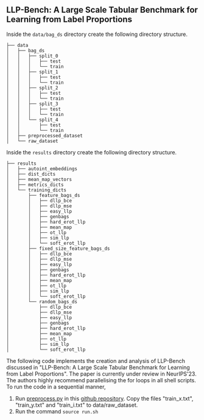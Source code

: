 ## LLP-Bench: A Large Scale Tabular Benchmark for Learning from Label Proportions

Inside the ```data/bag_ds``` directory create the following directory structure.

```
├── data
│   ├── bag_ds
│   │   ├── split_0
│   │   │   ├── test
│   │   │   └── train
│   │   ├── split_1
│   │   │   ├── test
│   │   │   └── train
│   │   ├── split_2
│   │   │   ├── test
│   │   │   └── train
│   │   ├── split_3
│   │   │   ├── test
│   │   │   └── train
│   │   └── split_4
│   │       ├── test
│   │       └── train
│   ├── preprocessed_dataset
│   └── raw_dataset
```

Inside the ```results``` directory create the following directory structure.

```
├── results
│   ├── autoint_embeddings
│   ├── dist_dicts
│   ├── mean_map_vectors
│   ├── metrics_dicts
│   └── training_dicts
│       ├── feature_bags_ds
│       │   ├── dllp_bce
│       │   ├── dllp_mse
│       │   ├── easy_llp
│       │   ├── genbags
│       │   ├── hard_erot_llp
│       │   ├── mean_map
│       │   ├── ot_llp
│       │   ├── sim_llp
│       │   └── soft_erot_llp
│       ├── fixed_size_feature_bags_ds
│       │   ├── dllp_bce
│       │   ├── dllp_mse
│       │   ├── easy_llp
│       │   ├── genbags
│       │   ├── hard_erot_llp
│       │   ├── mean_map
│       │   ├── ot_llp
│       │   ├── sim_llp
│       │   └── soft_erot_llp
│       └── random_bags_ds
│           ├── dllp_bce
│           ├── dllp_mse
│           ├── easy_llp
│           ├── genbags
│           ├── hard_erot_llp
│           ├── mean_map
│           ├── ot_llp
│           ├── sim_llp
│           └── soft_erot_llp
```


The following code implements the creation and analysis of LLP-Bench discussed in "LLP-Bench: A Large Scale Tabular Benchmark for Learning from Label Proportions". The paper is currently under review in NeurIPS'23.
The authors highly recommend parallelising the for loops in all shell scripts. To run the code in a sequential manner, 
1. Run [preprocess.py](https://github.com/DeepGraphLearning/RecommenderSystems/blob/master/featureRec/data/Dataprocess/Criteo/preprocess.py) in this [github repository](https://github.com/DeepGraphLearning/RecommenderSystems/blob/master/featureRec/). Copy the files "train_x.txt", "train_y.txt" and "train_i.txt" to data/raw_dataset.
2. Run the command ```source run.sh ```